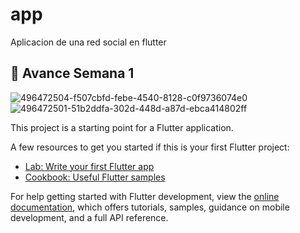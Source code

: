 # app

Aplicacion de una red social en flutter

## 📸 Avance Semana 1 

![496472504-f507cbfd-febe-4540-8128-c0f9736074e0](https://github.com/user-attachments/assets/ec5fdf71-6c46-4d2f-b91c-32f34aff599a)
![496472501-51b2ddfa-302d-448d-a87d-ebca414802ff](https://github.com/user-attachments/assets/954aa24a-403d-4509-8f24-52f576a15c8a)



This project is a starting point for a Flutter application.

A few resources to get you started if this is your first Flutter project:

- [Lab: Write your first Flutter app](https://docs.flutter.dev/get-started/codelab)
- [Cookbook: Useful Flutter samples](https://docs.flutter.dev/cookbook)

For help getting started with Flutter development, view the
[online documentation](https://docs.flutter.dev/), which offers tutorials,
samples, guidance on mobile development, and a full API reference.
